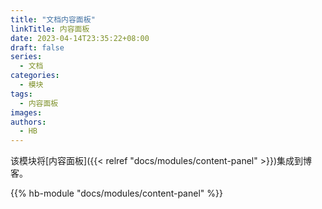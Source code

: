 ```yaml
---
title: "文档内容面板"
linkTitle: 内容面板
date: 2023-04-14T23:35:22+08:00
draft: false
series:
  - 文档
categories:
  - 模块
tags:
  - 内容面板
images:
authors:
  - HB
---
```


该模块将[内容面板]({{< relref "docs/modules/content-panel" >}})集成到博客。

<!--more-->

{{% hb-module "docs/modules/content-panel" %}}
